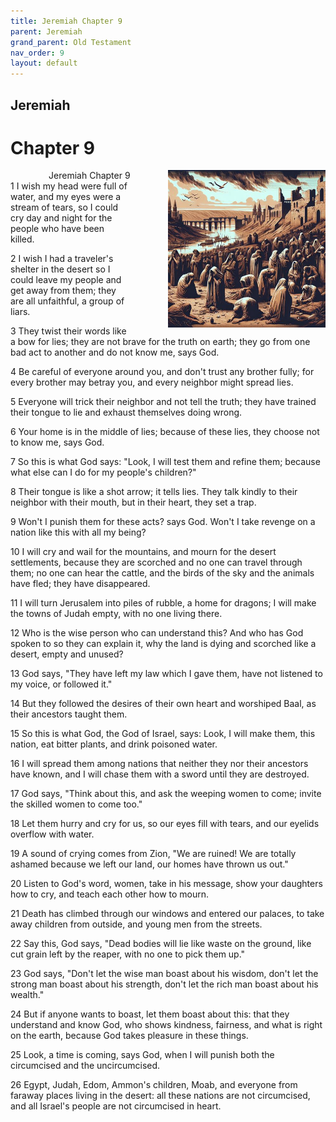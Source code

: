 ```yaml
---
title: Jeremiah Chapter 9
parent: Jeremiah
grand_parent: Old Testament
nav_order: 9
layout: default
---
```


## Jeremiah

# Chapter 9

<div style="clear: both; text-align: right;">
    <div style="max-width: 50%; height: auto; float: right; margin: 0 0 10px 10px; padding-left: 10%;">
        <img src="/assets/Image/Jeremiah/500/9.jpg" alt="Jeremiah Chapter 9" class="chapter-image">
    </div>
    <figcaption style="font-size: 14px; text-align: right;">Jeremiah Chapter 9</figcaption>
</div>
1 I wish my head were full of water, and my eyes were a stream of tears, so I could cry day and night for the people who have been killed.

2 I wish I had a traveler's shelter in the desert so I could leave my people and get away from them; they are all unfaithful, a group of liars.

3 They twist their words like a bow for lies; they are not brave for the truth on earth; they go from one bad act to another and do not know me, says God.

4 Be careful of everyone around you, and don't trust any brother fully; for every brother may betray you, and every neighbor might spread lies.

5 Everyone will trick their neighbor and not tell the truth; they have trained their tongue to lie and exhaust themselves doing wrong.

6 Your home is in the middle of lies; because of these lies, they choose not to know me, says God.

7 So this is what God says: "Look, I will test them and refine them; because what else can I do for my people's children?"

8 Their tongue is like a shot arrow; it tells lies. They talk kindly to their neighbor with their mouth, but in their heart, they set a trap.

9 Won't I punish them for these acts? says God. Won't I take revenge on a nation like this with all my being?

10 I will cry and wail for the mountains, and mourn for the desert settlements, because they are scorched and no one can travel through them; no one can hear the cattle, and the birds of the sky and the animals have fled; they have disappeared.

11 I will turn Jerusalem into piles of rubble, a home for dragons; I will make the towns of Judah empty, with no one living there.

12 Who is the wise person who can understand this? And who has God spoken to so they can explain it, why the land is dying and scorched like a desert, empty and unused?

13 God says, "They have left my law which I gave them, have not listened to my voice, or followed it."

14 But they followed the desires of their own heart and worshiped Baal, as their ancestors taught them.

15 So this is what God, the God of Israel, says: Look, I will make them, this nation, eat bitter plants, and drink poisoned water.

16 I will spread them among nations that neither they nor their ancestors have known, and I will chase them with a sword until they are destroyed.

17 God says, "Think about this, and ask the weeping women to come; invite the skilled women to come too."

18 Let them hurry and cry for us, so our eyes fill with tears, and our eyelids overflow with water.

19 A sound of crying comes from Zion, "We are ruined! We are totally ashamed because we left our land, our homes have thrown us out."

20 Listen to God's word, women, take in his message, show your daughters how to cry, and teach each other how to mourn.

21 Death has climbed through our windows and entered our palaces, to take away children from outside, and young men from the streets.

22 Say this, God says, "Dead bodies will lie like waste on the ground, like cut grain left by the reaper, with no one to pick them up."

23 God says, "Don't let the wise man boast about his wisdom, don't let the strong man boast about his strength, don't let the rich man boast about his wealth."

24 But if anyone wants to boast, let them boast about this: that they understand and know God, who shows kindness, fairness, and what is right on the earth, because God takes pleasure in these things.

25 Look, a time is coming, says God, when I will punish both the circumcised and the uncircumcised.

26 Egypt, Judah, Edom, Ammon's children, Moab, and everyone from faraway places living in the desert: all these nations are not circumcised, and all Israel's people are not circumcised in heart.


